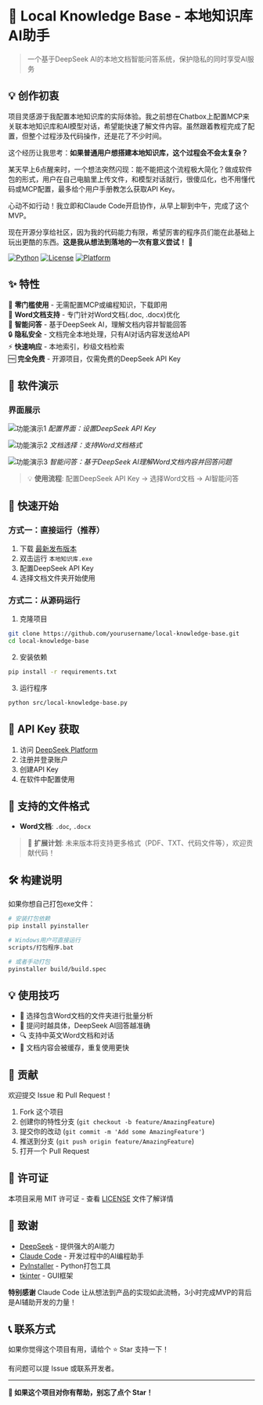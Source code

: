 # 🚀 Local Knowledge Base - 本地知识库AI助手

> 一个基于DeepSeek AI的本地文档智能问答系统，保护隐私的同时享受AI服务

## 💡 创作初衷

项目灵感源于我配置本地知识库的实际体验。我之前想在Chatbox上配置MCP来关联本地知识库和AI模型对话，希望能快速了解文件内容。虽然跟着教程完成了配置，但整个过程涉及代码操作，还是花了不少时间。

这个经历让我思考：**如果普通用户想搭建本地知识库，这个过程会不会太复杂？**

某天早上6点醒来时，一个想法突然闪现：能不能把这个流程极大简化？做成软件包的形式，用户在自己电脑里上传文件，和模型对话就行，很傻瓜化，也不用懂代码或MCP配置，最多给个用户手册教怎么获取API Key。

心动不如行动！我立即和Claude Code开启协作，从早上聊到中午，完成了这个MVP。

现在开源分享给社区，因为我的代码能力有限，希望厉害的程序员们能在此基础上玩出更酷的东西。**这是我从想法到落地的一次有意义尝试！** 🎯

[![Python](https://img.shields.io/badge/Python-3.11+-blue.svg)](https://python.org)
[![License](https://img.shields.io/badge/License-MIT-green.svg)](LICENSE)
[![Platform](https://img.shields.io/badge/Platform-Windows-lightgrey.svg)]()

## ✨ 特性

🎯 **零门槛使用** - 无需配置MCP或编程知识，下载即用  
📁 **Word文档支持** - 专门针对Word文档(.doc, .docx)优化  
🤖 **智能问答** - 基于DeepSeek AI，理解文档内容并智能回答  
🔒 **隐私安全** - 文档完全本地处理，只有AI对话内容发送给API  
⚡ **快速响应** - 本地索引，秒级文档检索  
🆓 **完全免费** - 开源项目，仅需免费的DeepSeek API Key

## 📸 软件演示

### 界面展示
![功能演示1](screenshots/demo1.png)
*配置界面：设置DeepSeek API Key*

![功能演示2](screenshots/demo2.png)
*文档选择：支持Word文档格式*

![功能演示3](screenshots/demo3.png)
*智能问答：基于DeepSeek AI理解Word文档内容并回答问题*

> 💡 **使用流程**: 配置DeepSeek API Key → 选择Word文档 → AI智能问答

## 🚀 快速开始

### 方式一：直接运行（推荐）

1. 下载 [最新发布版本](releases/v1.0/本地知识库.exe)
2. 双击运行 `本地知识库.exe`
3. 配置DeepSeek API Key
4. 选择文档文件夹开始使用

### 方式二：从源码运行

1. 克隆项目
```bash
git clone https://github.com/yourusername/local-knowledge-base.git
cd local-knowledge-base
```

2. 安装依赖
```bash
pip install -r requirements.txt
```

3. 运行程序
```bash
python src/local-knowledge-base.py
```

## 🔑 API Key 获取

1. 访问 [DeepSeek Platform](https://platform.deepseek.com/)
2. 注册并登录账户
3. 创建API Key
4. 在软件中配置使用

## 📁 支持的文件格式

- **Word文档**: `.doc`, `.docx`

> 🔧 **扩展计划**: 未来版本将支持更多格式（PDF、TXT、代码文件等），欢迎贡献代码！

## 🛠️ 构建说明

如果你想自己打包exe文件：

```bash
# 安装打包依赖
pip install pyinstaller

# Windows用户可直接运行
scripts/打包程序.bat

# 或者手动打包
pyinstaller build/build.spec
```

## 💡 使用技巧

- 📂 选择包含Word文档的文件夹进行批量分析
- 🎯 提问时越具体，DeepSeek AI回答越准确  
- 🔍 支持中英文Word文档和对话
- 💾 文档内容会被缓存，重复使用更快

## 🤝 贡献

欢迎提交 Issue 和 Pull Request！

1. Fork 这个项目
2. 创建你的特性分支 (`git checkout -b feature/AmazingFeature`)
3. 提交你的改动 (`git commit -m 'Add some AmazingFeature'`)
4. 推送到分支 (`git push origin feature/AmazingFeature`)
5. 打开一个 Pull Request

## 📄 许可证

本项目采用 MIT 许可证 - 查看 [LICENSE](LICENSE) 文件了解详情

## 🙏 致谢

- [DeepSeek](https://platform.deepseek.com/) - 提供强大的AI能力
- [Claude Code](https://claude.ai/code) - 开发过程中的AI编程助手
- [PyInstaller](https://pyinstaller.org/) - Python打包工具
- [tkinter](https://docs.python.org/3/library/tkinter.html) - GUI框架

**特别感谢** Claude Code 让从想法到产品的实现如此流畅，3小时完成MVP的背后是AI辅助开发的力量！

## 📞 联系方式

如果你觉得这个项目有用，请给个 ⭐ Star 支持一下！

有问题可以提 Issue 或联系开发者。

---

**🌟 如果这个项目对你有帮助，别忘了点个 Star！**